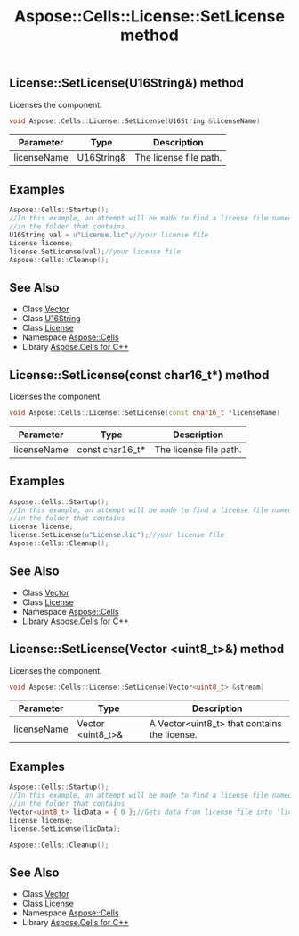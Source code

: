 ﻿---
title: Aspose::Cells::License::SetLicense method
linktitle: SetLicense
second_title: Aspose.Cells for C++ API Reference
description: 'Aspose::Cells::License::SetLicense method. Licenses the component in C++.'
type: docs
weight: 600
url: /cpp/aspose.cells/license/setlicense/
---
## License::SetLicense(U16String\&) method


Licenses the component.

```cpp
void Aspose::Cells::License::SetLicense(U16String &licenseName)
```


| Parameter | Type | Description |
| --- | --- | --- |
| licenseName | U16String\& | The license file path. |


## Examples


```cpp
Aspose::Cells::Startup();
//In this example, an attempt will be made to find a license file named MyLicense.lic
//in the folder that contains
U16String val = u"License.lic";//your license file
License license;
license.SetLicense(val);//your license file
Aspose::Cells::Cleanup();
```

## See Also

* Class [Vector](../../vector/)
* Class [U16String](../../u16string/)
* Class [License](../)
* Namespace [Aspose::Cells](../../)
* Library [Aspose.Cells for C++](../../../)
## License::SetLicense(const char16_t*) method


Licenses the component.

```cpp
void Aspose::Cells::License::SetLicense(const char16_t *licenseName)
```


| Parameter | Type | Description |
| --- | --- | --- |
| licenseName | const char16_t* | The license file path. |


## Examples


```cpp
Aspose::Cells::Startup();
//In this example, an attempt will be made to find a license file named MyLicense.lic
//in the folder that contains
License license;
license.SetLicense(u"License.lic");//your license file
Aspose::Cells::Cleanup();
```

## See Also

* Class [Vector](../../vector/)
* Class [License](../)
* Namespace [Aspose::Cells](../../)
* Library [Aspose.Cells for C++](../../../)
## License::SetLicense(Vector \<uint8_t\>\&) method


Licenses the component.

```cpp
void Aspose::Cells::License::SetLicense(Vector<uint8_t> &stream)
```


| Parameter | Type | Description |
| --- | --- | --- |
| licenseName | Vector \<uint8_t\>\& | A Vector<uint8_t> that contains the license. |


## Examples


```cpp
Aspose::Cells::Startup();
//In this example, an attempt will be made to find a license file named MyLicense.lic
//in the folder that contains
Vector<uint8_t> licData = { 0 };//Gets data from license file into 'licData'(Note: You need to read the data into this variable.).
License license;
license.SetLicense(licData);

Aspose::Cells::Cleanup();
```

## See Also

* Class [Vector](../../vector/)
* Class [License](../)
* Namespace [Aspose::Cells](../../)
* Library [Aspose.Cells for C++](../../../)
